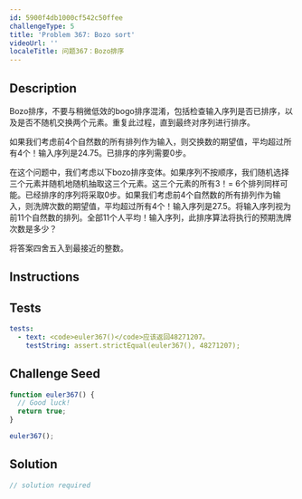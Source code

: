 ```yaml
---
id: 5900f4db1000cf542c50ffee
challengeType: 5
title: 'Problem 367: Bozo sort'
videoUrl: ''
localeTitle: 问题367：Bozo排序
---
```


## Description
<section id="description"> Bozo排序，不要与稍微低效的bogo排序混淆，包括检查输入序列是否已排序，以及是否不随机交换两个元素。重复此过程，直到最终对序列进行排序。 <p>如果我们考虑前4个自然数的所有排列作为输入，则交换数的期望值，平均超过所有4个！输入序列是24.75。已排序的序列需要0步。 </p><p>在这个问题中，我们考虑以下bozo排序变体。如果序列不按顺序，我们随机选择三个元素并随机地随机抽取这三个元素。这三个元素的所有3！= 6个排列同样可能。已经排序的序列将采取0步。如果我们考虑前4个自然数的所有排列作为输入，则洗牌次数的期望值，平均超过所有4个！输入序列是27.5。将输入序列视为前11个自然数的排列。全部11个人平均！输入序列，此排序算法将执行的预期洗牌次数是多少？ </p><p>将答案四舍五入到最接近的整数。 </p></section>

## Instructions
<section id="instructions">
</section>

## Tests
<section id='tests'>

```yml
tests:
  - text: <code>euler367()</code>应该返回48271207。
    testString: assert.strictEqual(euler367(), 48271207);

```

</section>

## Challenge Seed
<section id='challengeSeed'>

<div id='js-seed'>

```js
function euler367() {
  // Good luck!
  return true;
}

euler367();

```

</div>



</section>

## Solution
<section id='solution'>

```js
// solution required
```
</section>
